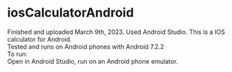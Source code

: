 # iosCalculatorAndroid
Finished and uploaded March 9th, 2023. Used Android Studio. This is a IOS calculator for Android. <br />
Tested and runs on Android phones with Android 7.2.2 <br />
To run: <br />
Open in Android Studio, run on an Android phone emulator. <br />
